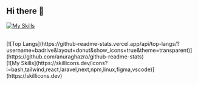 ## Hi there 👋

[![My Skills](https://skillicons.dev/icons?i=html,css,sass,js,typescript,c,git,bootstrap,docker)](https://skillicons.dev)
<br>
<!-- [![bfaras's 42 stats](https://badge.mediaplus.ma/Darkgray/bfaras)](https://github.com/oakoudad/badge42) -->
<br>
[![Top Langs](https://github-readme-stats.vercel.app/api/top-langs/?username=badrive&layout=donut&show_icons=true&theme=transparent)](https://github.com/anuraghazra/github-readme-stats)
<br>
[![My Skills](https://skillicons.dev/icons?i=bash,tailwind,react,laravel,next,npm,linux,figma,vscode)](https://skillicons.dev)

<!--
**badrive/badrive** is a ✨ _special_ ✨ repository because its `README.md` (this file) appears on your GitHub profile.

Here are some ideas to get you started:

- 🔭 I’m currently working on ...
- 🌱 I’m currently learning ...
- 👯 I’m looking to collaborate on ...
- 🤔 I’m looking for help with ...
- 💬 Ask me about ...
- 📫 How to reach me: ...
- 😄 Pronouns: ...
- ⚡ Fun fact: ...
-->
